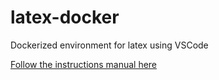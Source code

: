 # latex-docker
Dockerized environment for latex using VSCode

[Follow the instructions manual here](https://intellexlab.medium.com/docker-based-latex-environment-for-quick-easy-write-up-using-vscode-795b921cc411)
